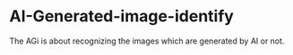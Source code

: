 # AI-Generated-image-identify
The  AGi is about recognizing the images which are generated by AI or not.

